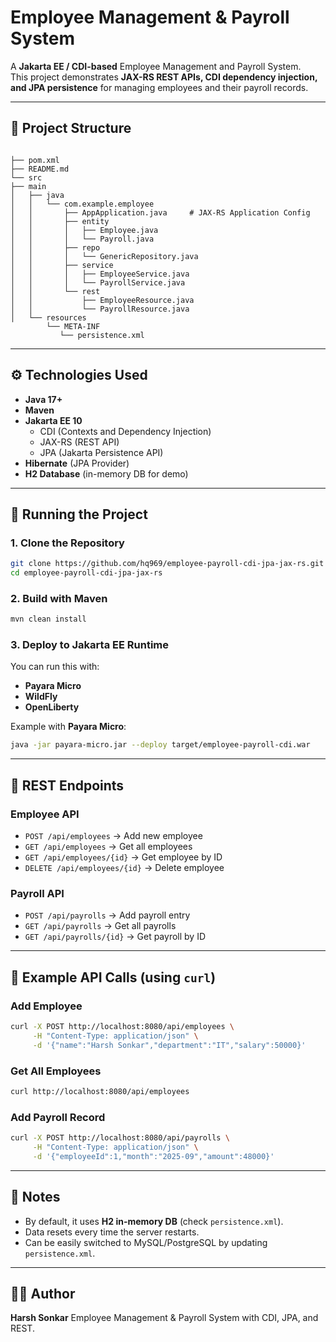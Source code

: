 # Employee Management & Payroll System

A **Jakarta EE / CDI-based** Employee Management and Payroll System.  
This project demonstrates **JAX-RS REST APIs, CDI dependency injection, and JPA persistence** for managing employees and their payroll records.

---

## 📂 Project Structure

```

├── pom.xml
├── README.md
└── src
├── main
│   ├── java
│   │   └── com.example.employee
│   │       ├── AppApplication.java     # JAX-RS Application Config
│   │       ├── entity
│   │       │   ├── Employee.java
│   │       │   └── Payroll.java
│   │       ├── repo
│   │       │   └── GenericRepository.java
│   │       ├── service
│   │       │   ├── EmployeeService.java
│   │       │   └── PayrollService.java
│   │       └── rest
│   │           ├── EmployeeResource.java
│   │           └── PayrollResource.java
│   └── resources
        └── META-INF
           └── persistence.xml

````

---

## ⚙️ Technologies Used
- **Java 17+**
- **Maven**
- **Jakarta EE 10**
  - CDI (Contexts and Dependency Injection)
  - JAX-RS (REST API)
  - JPA (Jakarta Persistence API)
- **Hibernate** (JPA Provider)
- **H2 Database** (in-memory DB for demo)

---

## 🚀 Running the Project

### 1. Clone the Repository
```bash
git clone https://github.com/hq969/employee-payroll-cdi-jpa-jax-rs.git
cd employee-payroll-cdi-jpa-jax-rs
````

### 2. Build with Maven

```bash
mvn clean install
```

### 3. Deploy to Jakarta EE Runtime

You can run this with:

* **Payara Micro**
* **WildFly**
* **OpenLiberty**

Example with **Payara Micro**:

```bash
java -jar payara-micro.jar --deploy target/employee-payroll-cdi.war
```

---

## 📌 REST Endpoints

### Employee API

* `POST /api/employees` → Add new employee
* `GET /api/employees` → Get all employees
* `GET /api/employees/{id}` → Get employee by ID
* `DELETE /api/employees/{id}` → Delete employee

### Payroll API

* `POST /api/payrolls` → Add payroll entry
* `GET /api/payrolls` → Get all payrolls
* `GET /api/payrolls/{id}` → Get payroll by ID

---

## 🧪 Example API Calls (using `curl`)

### Add Employee

```bash
curl -X POST http://localhost:8080/api/employees \
     -H "Content-Type: application/json" \
     -d '{"name":"Harsh Sonkar","department":"IT","salary":50000}'
```

### Get All Employees

```bash
curl http://localhost:8080/api/employees
```

### Add Payroll Record

```bash
curl -X POST http://localhost:8080/api/payrolls \
     -H "Content-Type: application/json" \
     -d '{"employeeId":1,"month":"2025-09","amount":48000}'
```

---

## 📝 Notes

* By default, it uses **H2 in-memory DB** (check `persistence.xml`).
* Data resets every time the server restarts.
* Can be easily switched to MySQL/PostgreSQL by updating `persistence.xml`.

---

## 👨‍💻 Author

**Harsh Sonkar**
Employee Management & Payroll System with CDI, JPA, and REST.

```

